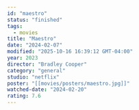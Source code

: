 ```yaml
---
id: "maestro"
status: "finished"
tags:
  - movies
title: "Maestro"
date: "2024-02-07"
modified: "2025-10-16 16:39:12 GMT-04:00"
year: 2023
director: "Bradley Cooper"
category: "general"
studio: "netflix"
poster: "[[movies/posters/maestro.jpg]]"
watched-date: "2024-02-20"
rating: 7.6
---
```

